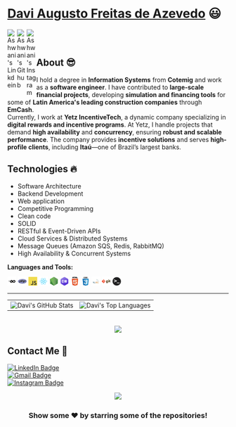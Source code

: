  # <a href="https://www.linkedin.com/in/davi-augusto-25b0991a3/">Davi Augusto Freitas de Azevedo</a> :smiley:
 
<a href="https://www.linkedin.com/in/davi-augusto-25b0991a3">
  <img align="left" alt="Ashwani's Linkdein" width="22px" src="https://cdn.jsdelivr.net/npm/simple-icons@v3/icons/linkedin.svg" />
</a>
<a href="https://github.com/gtkmk">
  <img align="left" alt="Ashwani's Github" width="22px" src="https://cdn.jsdelivr.net/npm/simple-icons@v3/icons/github.svg" />
</a>
<a href="https://www.instagram.com/davi.august">
  <img align="left" alt="Ashwani's Instagram" width="22px" src="https://cdn.jsdelivr.net/npm/simple-icons@v3/icons/instagram.svg" />
</a>

<br/>
<br/>

## About :sunglasses:
I hold a degree in **Information Systems** from **Cotemig** and work as a **software engineer**. I have contributed to **large-scale financial projects**, developing **simulation and financing tools** for some of **Latin America's leading construction companies** through **EmCash**.  
Currently, I work at **Yetz IncentiveTech**, a dynamic company specializing in **digital rewards and incentive programs**. At Yetz, I handle projects that demand **high availability** and **concurrency**, ensuring **robust and scalable performance**. The company provides **incentive solutions** and serves **high-profile clients**, including **Itaú**—one of Brazil’s largest banks.


## Technologies :fire:
- Software Architecture
- Backend Development
- Web application
- Competitive Programming
- Clean code
- SOLID
- RESTful & Event-Driven APIs
- Cloud Services & Distributed Systems
- Message Queues (Amazon SQS, Redis, RabbitMQ)
- High Availability & Concurrent Systems

**Languages and Tools:**  

<code><img height="20" src="https://raw.githubusercontent.com/github/explore/80688e429a7d4ef2fca1e82350fe8e3517d3494d/topics/go/go.png"></code>
<code><img height="20" src="https://raw.githubusercontent.com/github/explore/80688e429a7d4ef2fca1e82350fe8e3517d3494d/topics/php/php.png"></code>
<code><img height="20" src="https://raw.githubusercontent.com/github/explore/80688e429a7d4ef2fca1e82350fe8e3517d3494d/topics/javascript/javascript.png"></code>
<code><img height="20" src="https://raw.githubusercontent.com/github/explore/80688e429a7d4ef2fca1e82350fe8e3517d3494d/topics/react/react.png"></code>
<code><img height="20" src="https://raw.githubusercontent.com/github/explore/80688e429a7d4ef2fca1e82350fe8e3517d3494d/topics/nodejs/nodejs.png"></code>
<code><img height="20" src="https://raw.githubusercontent.com/github/explore/80688e429a7d4ef2fca1e82350fe8e3517d3494d/topics/csharp/csharp.png"></code>
<code><img height="20" src="https://raw.githubusercontent.com/github/explore/80688e429a7d4ef2fca1e82350fe8e3517d3494d/topics/html/html.png"></code>
<code><img height="20" src="https://raw.githubusercontent.com/github/explore/80688e429a7d4ef2fca1e82350fe8e3517d3494d/topics/css/css.png"></code>
<code><img height="20" src="https://raw.githubusercontent.com/github/explore/80688e429a7d4ef2fca1e82350fe8e3517d3494d/topics/mysql/mysql.png"></code>
<code><img height="20" src="https://raw.githubusercontent.com/github/explore/80688e429a7d4ef2fca1e82350fe8e3517d3494d/topics/git/git.png"></code>
<code><img height="20" src="https://raw.githubusercontent.com/github/explore/80688e429a7d4ef2fca1e82350fe8e3517d3494d/topics/terminal/terminal.png"></code>
<br>

<hr></hr>

<div align="center">
  <table>
    <tr>
      <td>
        <img align="center" src="https://github-readme-stats.vercel.app/api?username=gtkmk&&show_icons=true&theme=radical&line_height=27&v=5" alt="Davi's GitHub Stats"/>
      </td>
      <td>
        <img align="center" src="https://github-readme-stats.vercel.app/api/top-langs/?username=gtkmk&layout=compact&theme=radical" alt="Davi's Top Languages"/>
      </td>
    </tr>
  </table>

  <br/>

  <a href="https://github.com/gtkmk/finder_api">
    <img align="center" src="https://github-readme-stats.vercel.app/api/pin/?username=gtkmk&repo=finder_api&theme=radical" />
  </a>
</div>

##  Contact Me :speech_balloon:
[![LinkedIn Badge](https://img.shields.io/badge/-Davi%20Augusto-blue?style=flat-square&logo=linkedin&logoColor=white)](https://www.linkedin.com/in/davi-augusto-25b0991a3/)  
[![Gmail Badge](https://img.shields.io/badge/-deiveaug@gmail.com-c14438?style=flat-square&logo=Gmail&logoColor=white)](mailto:deiveaug@gmail.com)  
[![Instagram Badge](https://img.shields.io/badge/-@davi.august-e4405f?style=flat-square&labelColor=f94877&logo=instagram&logoColor=white)](https://www.instagram.com/davi.august/)  

<p align="center"> 
  <a href="https://u8views.com/github/gtkmk"><img src="https://u8views.com/api/v1/github/profiles/61632426/views/day-week-month-total-count.svg"></a>
</p>

<div align="center">

### Show some ❤️ by starring some of the repositories!

</div>
